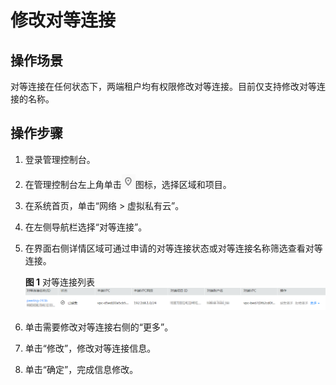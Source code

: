 # 修改对等连接<a name="zh-cn_topic_0046655040"></a>

## 操作场景<a name="s1cad888bb3d54bc2b4368335dbdc6bc3"></a>

对等连接在任何状态下，两端租户均有权限修改对等连接。目前仅支持修改对等连接的名称。

## 操作步骤<a name="sd189dd0238e04ddeb7e847d8de3a3a3e"></a>

1.  登录管理控制台。
2.  在管理控制台左上角单击![](figures/icon-region.png)图标，选择区域和项目。
3.  在系统首页，单击“网络 \> 虚拟私有云”。
4.  在左侧导航栏选择“对等连接”。
5.  在界面右侧详情区域可通过申请的对等连接状态或对等连接名称筛选查看对等连接。

    **图 1**  对等连接列表<a name="zh-cn_topic_0046655039_fig13582757145635"></a>  
    ![](figures/对等连接列表.png "对等连接列表")

6.  单击需要修改对等连接右侧的“更多”。
7.  单击“修改”，修改对等连接信息。
8.  单击“确定”，完成信息修改。

